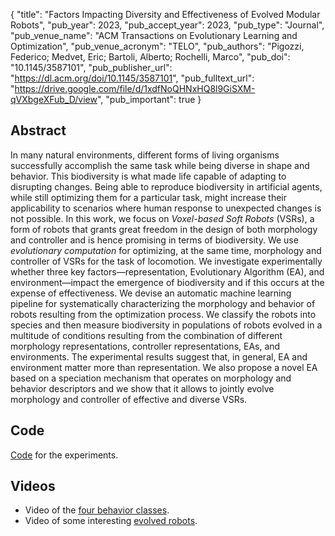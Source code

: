 {
  "title": "Factors Impacting Diversity and Effectiveness of Evolved Modular Robots",
  "pub_year": 2023,
  "pub_accept_year": 2023,
  "pub_type": "Journal",
  "pub_venue_name": "ACM Transactions on Evolutionary Learning and Optimization",
  "pub_venue_acronym": "TELO",
  "pub_authors": "Pigozzi, Federico; Medvet, Eric; Bartoli, Alberto; Rochelli, Marco",
  "pub_doi": "10.1145/3587101",
  "pub_publisher_url": "https://dl.acm.org/doi/10.1145/3587101",
  "pub_fulltext_url": "https://drive.google.com/file/d/1xdfNoQHNxHQ8l9GiSXM-qVXbgeXFub_D/view",
  "pub_important": true
}

## Abstract
In many natural environments, different forms of living organisms successfully accomplish the same task while being diverse in shape and behavior. This biodiversity is what made life capable of adapting to disrupting changes. Being able to reproduce biodiversity in artificial agents, while still optimizing them for a particular task, might increase their applicability to scenarios where human response to unexpected changes is not possible. In this work, we focus on *Voxel-based Soft Robots* (VSRs), a form of robots that grants great freedom in the design of both morphology and controller and is hence promising in terms of biodiversity. We use *evolutionary computation* for optimizing, at the same time, morphology and controller of VSRs for the task of locomotion. We investigate experimentally whether three key factors—representation, Evolutionary Algorithm (EA), and environment—impact the emergence of biodiversity and if this occurs at the expense of effectiveness. We devise an automatic machine learning pipeline for systematically characterizing the morphology and behavior of robots resulting from the optimization process. We classify the robots into species and then measure biodiversity in populations of robots evolved in a multitude of conditions resulting from the combination of different morphology representations, controller representations, EAs, and environments. The experimental results suggest that, in general, EA and environment matter more than representation. We also propose a novel EA based on a speciation mechanism that operates on morphology and behavior descriptors and we show that it allows to jointly evolve morphology and controller of effective and diverse VSRs.

## Code

[Code](https://github.com/pigozzif/VSRBiodiversity) for the experiments.

## Videos

- Video of the [four behavior classes](https://youtu.be/tuD8scZ88Xc).
- Video of some interesting [evolved robots](https://youtu.be/_kblILsfivw).